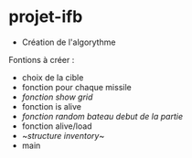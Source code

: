 # projet-ifb

* Création de l'algorythme

Fontions à créer :
* choix de la cible
* fonction pour chaque missile
* *fonction show grid*
* fonction is alive
* *fonction random bateau debut de la partie*
* fonction alive/load
* ~*structure inventory*~
* main
